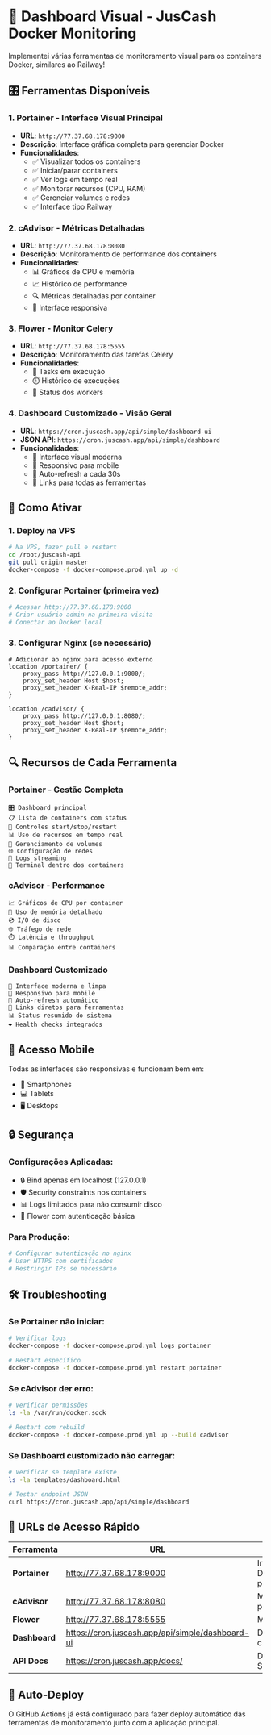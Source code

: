 # 🐳 Dashboard Visual - JusCash Docker Monitoring

Implementei várias ferramentas de monitoramento visual para os containers Docker, similares ao Railway!

## 🎛️ **Ferramentas Disponíveis**

### 1. **Portainer** - Interface Visual Principal
- **URL**: `http://77.37.68.178:9000`
- **Descrição**: Interface gráfica completa para gerenciar Docker
- **Funcionalidades**:
  - ✅ Visualizar todos os containers
  - ✅ Iniciar/parar containers
  - ✅ Ver logs em tempo real
  - ✅ Monitorar recursos (CPU, RAM)
  - ✅ Gerenciar volumes e redes
  - ✅ Interface tipo Railway

### 2. **cAdvisor** - Métricas Detalhadas
- **URL**: `http://77.37.68.178:8080`
- **Descrição**: Monitoramento de performance dos containers
- **Funcionalidades**:
  - 📊 Gráficos de CPU e memória
  - 📈 Histórico de performance
  - 🔍 Métricas detalhadas por container
  - 📱 Interface responsiva

### 3. **Flower** - Monitor Celery
- **URL**: `http://77.37.68.178:5555`
- **Descrição**: Monitoramento das tarefas Celery
- **Funcionalidades**:
  - 🌸 Tasks em execução
  - ⏱️ Histórico de execuções
  - 🔄 Status dos workers

### 4. **Dashboard Customizado** - Visão Geral
- **URL**: `https://cron.juscash.app/api/simple/dashboard-ui`
- **JSON API**: `https://cron.juscash.app/api/simple/dashboard`
- **Funcionalidades**:
  - 🎨 Interface visual moderna
  - 📱 Responsivo para mobile
  - 🔄 Auto-refresh a cada 30s
  - 🔗 Links para todas as ferramentas

## 🚀 **Como Ativar**

### 1. Deploy na VPS
```bash
# Na VPS, fazer pull e restart
cd /root/juscash-api
git pull origin master
docker-compose -f docker-compose.prod.yml up -d
```

### 2. Configurar Portainer (primeira vez)
```bash
# Acessar http://77.37.68.178:9000
# Criar usuário admin na primeira visita
# Conectar ao Docker local
```

### 3. Configurar Nginx (se necessário)
```nginx
# Adicionar ao nginx para acesso externo
location /portainer/ {
    proxy_pass http://127.0.0.1:9000/;
    proxy_set_header Host $host;
    proxy_set_header X-Real-IP $remote_addr;
}

location /cadvisor/ {
    proxy_pass http://127.0.0.1:8080/;
    proxy_set_header Host $host;
    proxy_set_header X-Real-IP $remote_addr;
}
```

## 🔍 **Recursos de Cada Ferramenta**

### Portainer - Gestão Completa
```
🎛️ Dashboard principal
📋 Lista de containers com status
🔄 Controles start/stop/restart
📊 Uso de recursos em tempo real
📁 Gerenciamento de volumes
🌐 Configuração de redes
📜 Logs streaming
🔧 Terminal dentro dos containers
```

### cAdvisor - Performance
```
📈 Gráficos de CPU por container
💾 Uso de memória detalhado
💿 I/O de disco
🌐 Tráfego de rede
⏱️ Latência e throughput
📊 Comparação entre containers
```

### Dashboard Customizado
```
🎨 Interface moderna e limpa
📱 Responsivo para mobile
🔄 Auto-refresh automático
🔗 Links diretos para ferramentas
📊 Status resumido do sistema
❤️ Health checks integrados
```

## 📱 **Acesso Mobile**

Todas as interfaces são responsivas e funcionam bem em:
- 📱 Smartphones
- 💻 Tablets
- 🖥️ Desktops

## 🔒 **Segurança**

### Configurações Aplicadas:
- 🔒 Bind apenas em localhost (127.0.0.1)
- 🛡️ Security constraints nos containers
- 📊 Logs limitados para não consumir disco
- 🔐 Flower com autenticação básica

### Para Produção:
```bash
# Configurar autenticação no nginx
# Usar HTTPS com certificados
# Restringir IPs se necessário
```

## 🛠️ **Troubleshooting**

### Se Portainer não iniciar:
```bash
# Verificar logs
docker-compose -f docker-compose.prod.yml logs portainer

# Restart específico
docker-compose -f docker-compose.prod.yml restart portainer
```

### Se cAdvisor der erro:
```bash
# Verificar permissões
ls -la /var/run/docker.sock

# Restart com rebuild
docker-compose -f docker-compose.prod.yml up --build cadvisor
```

### Se Dashboard customizado não carregar:
```bash
# Verificar se template existe
ls -la templates/dashboard.html

# Testar endpoint JSON
curl https://cron.juscash.app/api/simple/dashboard
```

## 🎯 **URLs de Acesso Rápido**

| Ferramenta | URL | Descrição |
|------------|-----|-----------|
| **Portainer** | http://77.37.68.178:9000 | Interface Docker principal |
| **cAdvisor** | http://77.37.68.178:8080 | Métricas de performance |
| **Flower** | http://77.37.68.178:5555 | Monitor Celery |
| **Dashboard** | https://cron.juscash.app/api/simple/dashboard-ui | Dashboard customizado |
| **API Docs** | https://cron.juscash.app/docs/ | Documentação Swagger |

## 🔄 **Auto-Deploy**

O GitHub Actions já está configurado para fazer deploy automático das ferramentas de monitoramento junto com a aplicação principal.